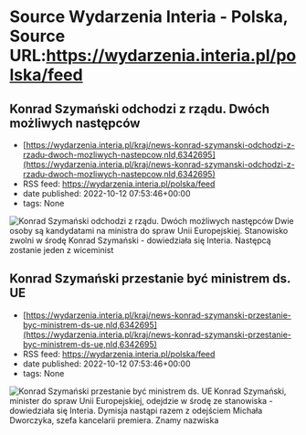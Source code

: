 # Source Wydarzenia Interia - Polska, Source URL:https://wydarzenia.interia.pl/polska/feed

## Konrad Szymański odchodzi z rządu. Dwóch możliwych następców
 - [https://wydarzenia.interia.pl/kraj/news-konrad-szymanski-odchodzi-z-rzadu-dwoch-mozliwych-nastepcow,nId,6342695](https://wydarzenia.interia.pl/kraj/news-konrad-szymanski-odchodzi-z-rzadu-dwoch-mozliwych-nastepcow,nId,6342695)
 - RSS feed: https://wydarzenia.interia.pl/polska/feed
 - date published: 2022-10-12 07:53:46+00:00
 - tags: None

<p><a href="https://wydarzenia.interia.pl/kraj/news-konrad-szymanski-odchodzi-z-rzadu-dwoch-mozliwych-nastepcow,nId,6342695"><img align="left" alt="Konrad Szymański odchodzi z rządu. Dwóch możliwych następców" src="https://i.iplsc.com/konrad-szymanski-odchodzi-z-rzadu-dwoch-mozliwych-nastepcow/000G6W82XVPT1QKM-C321.jpg" /></a>Dwie osoby są kandydatami na ministra do spraw Unii Europejskiej. Stanowisko zwolni w środę Konrad Szymański - dowiedziała się Interia. Następcą zostanie jeden z wiceminist

## Konrad Szymański przestanie być ministrem ds. UE
 - [https://wydarzenia.interia.pl/kraj/news-konrad-szymanski-przestanie-byc-ministrem-ds-ue,nId,6342695](https://wydarzenia.interia.pl/kraj/news-konrad-szymanski-przestanie-byc-ministrem-ds-ue,nId,6342695)
 - RSS feed: https://wydarzenia.interia.pl/polska/feed
 - date published: 2022-10-12 07:53:46+00:00
 - tags: None

<p><a href="https://wydarzenia.interia.pl/kraj/news-konrad-szymanski-przestanie-byc-ministrem-ds-ue,nId,6342695"><img align="left" alt="Konrad Szymański przestanie być ministrem ds. UE" src="https://i.iplsc.com/konrad-szymanski-przestanie-byc-ministrem-ds-ue/000G6W82XVPT1QKM-C321.jpg" /></a>Konrad Szymański, minister do spraw Unii Europejskiej, odejdzie w środę ze stanowiska - dowiedziała się Interia. Dymisja nastąpi razem z odejściem Michała Dworczyka, szefa kancelarii premiera. Znamy nazwiska 
